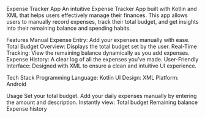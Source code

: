 Expense Tracker App
An intuitive Expense Tracker App built with Kotlin and XML that helps users effectively manage their finances. 
This app allows users to manually record expenses, track their total budget, and get insights into their remaining balance and spending habits.

Features
Manual Expense Entry: Add your expenses manually with ease.
Total Budget Overview: Displays the total budget set by the user.
Real-Time Tracking: View the remaining balance dynamically as you add expenses.
Expense History: A clear log of all the expenses you’ve made.
User-Friendly Interface: Designed with XML to ensure a clean and intuitive UI experience.


Tech Stack
Programming Language: Kotlin
UI Design: XML
Platform: Android


Usage
Set your total budget.
Add your daily expenses manually by entering the amount and description.
Instantly view:
Total budget
Remaining balance
Expense history
